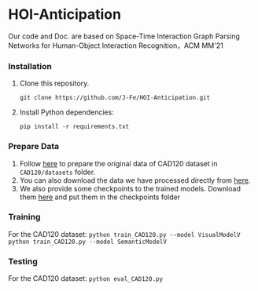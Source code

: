 # HOI-Anticipation
Our code and Doc. are based on Space-Time Interaction Graph Parsing Networks for Human-Object Interaction Recognition，ACM MM'21
### Installation
1. Clone this repository.   
    ```
    git clone https://github.com/J-Fe/HOI-Anticipation.git
    ```
  
2. Install Python dependencies:   
    ```
    pip install -r requirements.txt
    ```
### Prepare Data
1. Follow [here](https://github.com/praneeth11009/LIGHTEN-Learning-Interactions-with-Graphs-and-Hierarchical-TEmporal-Networks-for-HOI) to prepare the original data of CAD120 dataset in `CAD120/datasets` folder.
2. You can also download the data we have processed directly from [here](https://drive.google.com/drive/folders/1ntHUZO8CBHV6-Wwci6XqcaQdK4EJUZJi?usp=sharing).
3. We also provide some checkpoints to the trained models. Download them [here](https://drive.google.com/drive/folders/1ntHUZO8CBHV6-Wwci6XqcaQdK4EJUZJi?usp=sharing) and put them in the checkpoints folder
### Training
For the CAD120 dataset:
    ```
        python train_CAD120.py --model VisualModelV
    ```
    ```
        python train_CAD120.py --model SemanticModelV 
    ```

### Testing
For the CAD120 dataset:
    ```
        python eval_CAD120.py
    ```
